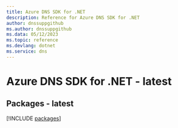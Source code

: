 ```yaml
---
title: Azure DNS SDK for .NET
description: Reference for Azure DNS SDK for .NET
author: dnssuppgithub
ms.author: dnssuppgithub
ms.data: 05/12/2023
ms.topic: reference
ms.devlang: dotnet
ms.service: dns
---
```

# Azure DNS SDK for .NET - latest
## Packages - latest
[!INCLUDE [packages](dns-index.md)]